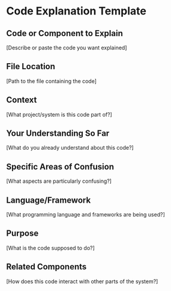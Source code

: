 # Code Explanation Template

## Code or Component to Explain
[Describe or paste the code you want explained]

## File Location
[Path to the file containing the code]

## Context
[What project/system is this code part of?]

## Your Understanding So Far
[What do you already understand about this code?]

## Specific Areas of Confusion
[What aspects are particularly confusing?]

## Language/Framework
[What programming language and frameworks are being used?]

## Purpose
[What is the code supposed to do?]

## Related Components
[How does this code interact with other parts of the system?]
